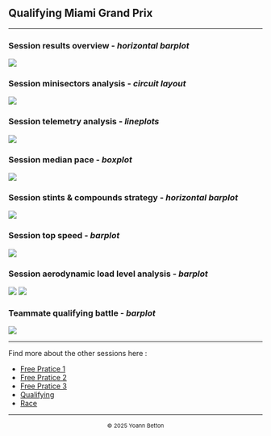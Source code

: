 ## Qualifying Miami Grand Prix

---

### Session results overview - *horizontal barplot*

<img src="/output/2022-05-08_Miami_Grand_Prix/qualifying_results_overview_white.png?raw=true"/>

### Session minisectors analysis - *circuit layout*

<img src="/output/2022-05-08_Miami_Grand_Prix/qualifying_minisectors_analysis_white.png?raw=true"/>

### Session telemetry analysis - *lineplots*

<img src="/output/2022-05-08_Miami_Grand_Prix/qualifying_telemetry_analysis_white.png?raw=true"/>

### Session median pace - *boxplot*

<img src="/output/2022-05-08_Miami_Grand_Prix/qualifying_median_pace_white.png?raw=true"/>

### Session stints & compounds strategy - *horizontal barplot*

<img src="/output/2022-05-08_Miami_Grand_Prix/qualifying_stints_compounds_stategy_white.png?raw=true"/>

### Session top speed - *barplot*

<img src="/output/2022-05-08_Miami_Grand_Prix/topspeed_qualifying_white.png?raw=true"/>

### Session aerodynamic load level analysis - *barplot*

<img src="/output/2022-05-08_Miami_Grand_Prix/qualifying_maximum_throttle_white.png?raw=true"/>

<img src="/output/2022-05-08_Miami_Grand_Prix/qualifying_speed_ratio_white.png?raw=true"/>

### Teammate qualifying battle - *barplot*

<img src="/output/2022-05-08_Miami_Grand_Prix/teammates_qualifying_battle_white.png?raw=true"/>

--- 

Find more about the other sessions here :
  - [Free Pratice 1](/page/FP1/2022-05-08_Miami_Grand_Prix)  
  - [Free Pratice 2](/page/FP2/2022-05-08_Miami_Grand_Prix) 
  - [Free Pratice 3](/page/FP3/2022-05-08_Miami_Grand_Prix)
  - [Qualifying](/page/Qualifying/2022-05-08_Miami_Grand_Prix) 
  - [Race](/page/Race/2022-05-08_Miami_Grand_Prix)

---

<div style="text-align: center">
  <p style="font-size:11px">&copy; 2025 Yoann Betton</p>
</div>

<!-- ---

<p style="font-size:11px">Page generated from <a href="https://github.com/yoannbtn/yoannbtn.github.io">github.com/yoannbtn</a>.</p> -->